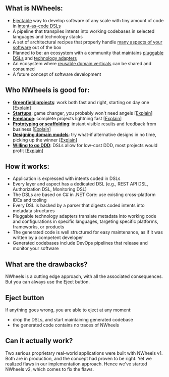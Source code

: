 

## What is NWheels:

- [Ejectable]() way to develop software of any scale with tiny amount of code in [intent-as-code DSLs]()
- A pipeline that transpiles intents into working codebases in selected languages and technology stacks
- A set of architectural recipes that properly handle [many aspects of your software]() out of the box 
- Planned to be: an ecosystem with a community that maintains [pluggable DSLs]() and [technology adapters]()
- An ecosystem where [reusable domain verticals]() can be shared and consumed
- A future concept of software development

## Who NWheels is good for:

- **[Greenfield projects]()**: work both fast and right, starting on day one [[Explain]()]
- **[Startups]()**: game changer, you probably won't need angels [[Explain]()]
- **[Freelance]()**: complete projects lightning fast [[Explain]()]
- **[Prototyping or scaffolding]()**: instant visible results and feedback from business [[Explain]()]
- **[Designing domain models]()**: try what-if alternative designs in no time, picking up the winner [[Explain]()]
- **[Willing to go DDD]()**: DSLs allow for low-cost DDD, most projects would profit [[Explain]()]

## How it works:

- Application is expressed with intents coded in DSLs 
- Every layer and aspect has a dedicated DSL (e.g., REST API DSL, Authorization DSL, Monitoring DSL)
- The DSLs are based on C# in .NET Core: use existing cross-platform IDEs and tooling
- Every DSL is backed by a parser that digests coded intents into metadata structures
- Pluggable technology adapters translate metadata into working code and configurations in specific languages, targeting specific platforms, frameworks, or products 
- The generated code is well structured for easy maintenance, as if it was written by a competent developer
- Generated codebases include DevOps pipelines that release and monitor your software

## What are the drawbacks?

NWheels is a cutting edge approach, with all the associated consequences. But you can always use the Eject button.

## Eject button

If anything goes wrong, you are able to eject at any moment:

- drop the DSLs, and start maintaining generated codebase
- the generated code contains no traces of NWheels

## Can it actually work?

Two serious proprietary real-world applications were built with NWheels v1. Both are in production, and the concept had proven to be right. Yet we realized flaws in our implementation approach. Hence we've started NWheels v2, which comes to fix the flaws.
